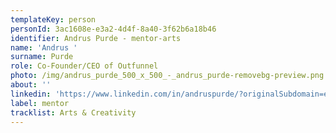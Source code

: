 ```yaml
---
templateKey: person
personId: 3ac1608e-e3a2-4d4f-8a40-3f62b6a18b46
identifier: Andrus Purde - mentor-arts
name: 'Andrus '
surname: Purde
role: Co-Founder/CEO of Outfunnel
photo: /img/andrus_purde_500_x_500_-_andrus_purde-removebg-preview.png
about: ''
linkedin: 'https://www.linkedin.com/in/andruspurde/?originalSubdomain=ee'
label: mentor
tracklist: Arts & Creativity
---
```

